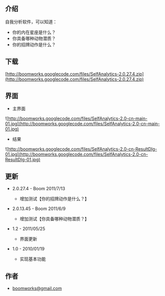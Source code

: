 ## 介绍 ##

自我分析软件，可以知道：

  * 你的内在星座是什么？
  * 你具备哪种动物潜质？
  * 你的招牌动作是什么？

## 下载 ##

[http://boomworks.googlecode.com/files/SelfAnalytics-2.0.27.4.zip](http://boomworks.googlecode.com/files/SelfAnalytics-2.0.27.4.zip)

## 界面 ##

- 主界面

![http://boomworks.googlecode.com/files/SelfAnalytics-2.0-cn-main-01.jpg](http://boomworks.googlecode.com/files/SelfAnalytics-2.0-cn-main-01.jpg)

- 结果

![http://boomworks.googlecode.com/files/SelfAnalytics-2.0-cn-ResultDlg-01.jpg](http://boomworks.googlecode.com/files/SelfAnalytics-2.0-cn-ResultDlg-01.jpg)

## 更新 ##
  * 2.0.27.4 - Boom 2011/7/13
    * 增加测试【你的招牌动作是什么？】

  * 2.0.13.45 - Boom 2011/6/9
    * 增加测试【你具备哪种动物潜质？】

  * 1.2 - 2011/05/25
    * 界面更新

  * 1.0 - 2010/01/19
    * 实现基本功能

## 作者 ##

  * [boomworks@gmail.com](mailto:boomworks@gmail.com)